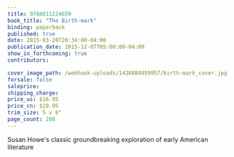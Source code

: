 ```yaml
---
title: 9780811224659
book_title: "The Birth-mark"
binding: paperback
published: true
date: 2015-03-20T20:34:00-04:00
publication_date: 2015-12-07T05:00:00-04:00
show_in_forthcoming: true
contributors:

cover_image_path: /webhook-uploads/1426884959957/birth-mark_cover.jpg
forsale: false
saleprice:
shipping_charge:
price_us: $16.95
price_cn: $19.95
trim_size: 5 x 8"
page_count: 208
---
```

Susan Howe's classic groundbreaking exploration of early American literature


